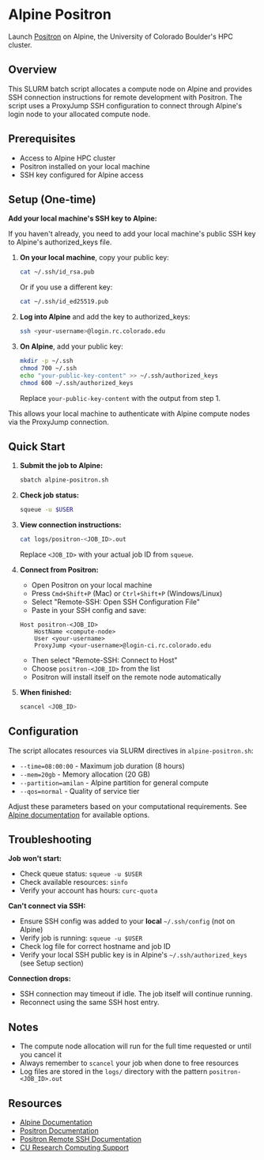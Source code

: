 # Alpine Positron

Launch [Positron](https://github.com/posit-dev/positron) on Alpine, the University of Colorado Boulder's HPC cluster.

## Overview

This SLURM batch script allocates a compute node on Alpine and provides SSH connection instructions for remote development with Positron. The script uses a ProxyJump SSH configuration to connect through Alpine's login node to your allocated compute node.

## Prerequisites

- Access to Alpine HPC cluster
- Positron installed on your local machine
- SSH key configured for Alpine access

## Setup (One-time)

**Add your local machine's SSH key to Alpine:**

If you haven't already, you need to add your local machine's public SSH key to Alpine's authorized_keys file.

1. **On your local machine**, copy your public key:
   ```bash
   cat ~/.ssh/id_rsa.pub
   ```
   Or if you use a different key:
   ```bash
   cat ~/.ssh/id_ed25519.pub
   ```

2. **Log into Alpine** and add the key to authorized_keys:
   ```bash
   ssh <your-username>@login.rc.colorado.edu
   ```

3. **On Alpine**, add your public key:
   ```bash
   mkdir -p ~/.ssh
   chmod 700 ~/.ssh
   echo "your-public-key-content" >> ~/.ssh/authorized_keys
   chmod 600 ~/.ssh/authorized_keys
   ```

   Replace `your-public-key-content` with the output from step 1.

This allows your local machine to authenticate with Alpine compute nodes via the ProxyJump connection.

## Quick Start

1. **Submit the job to Alpine:**
   ```bash
   sbatch alpine-positron.sh
   ```

2. **Check job status:**
   ```bash
   squeue -u $USER
   ```

3. **View connection instructions:**
   
   ```bash
   cat logs/positron-<JOB_ID>.out
   ```
   
   Replace `<JOB_ID>` with your actual job ID from `squeue`.

5. **Connect from Positron:**
   - Open Positron on your local machine
   - Press `Cmd+Shift+P` (Mac) or `Ctrl+Shift+P` (Windows/Linux)
   - Select "Remote-SSH: Open SSH Configuration File"
   - Paste in your SSH config and save:
  
   ```
   Host positron-<JOB_ID>
       HostName <compute-node>
       User <your-username>
       ProxyJump <your-username>@login-ci.rc.colorado.edu
   ```
   
   - Then select "Remote-SSH: Connect to Host"
   - Choose `positron-<JOB_ID>` from the list
   - Positron will install itself on the remote node automatically

6. **When finished:**
   ```bash
   scancel <JOB_ID>
   ```

## Configuration

The script allocates resources via SLURM directives in `alpine-positron.sh`:

- `--time=08:00:00` - Maximum job duration (8 hours)
- `--mem=20gb` - Memory allocation (20 GB)
- `--partition=amilan` - Alpine partition for general compute
- `--qos=normal` - Quality of service tier

Adjust these parameters based on your computational requirements. See [Alpine documentation](https://curc.readthedocs.io/en/latest/compute/alpine.html) for available options.

## Troubleshooting

**Job won't start:**
- Check queue status: `squeue -u $USER`
- Check available resources: `sinfo`
- Verify your account has hours: `curc-quota`

**Can't connect via SSH:**
- Ensure SSH config was added to your **local** `~/.ssh/config` (not on Alpine)
- Verify job is running: `squeue -u $USER`
- Check log file for correct hostname and job ID
- Verify your local SSH public key is in Alpine's `~/.ssh/authorized_keys` (see Setup section)

**Connection drops:**
- SSH connection may timeout if idle. The job itself will continue running.
- Reconnect using the same SSH host entry.

## Notes

- The compute node allocation will run for the full time requested or until you cancel it
- Always remember to `scancel` your job when done to free resources
- Log files are stored in the `logs/` directory with the pattern `positron-<JOB_ID>.out`

## Resources

- [Alpine Documentation](https://curc.readthedocs.io/en/latest/compute/alpine.html)
- [Positron Documentation](https://github.com/posit-dev/positron)
- [Positron Remote SSH Documentation](https://positron.posit.co/remote-ssh.html)
- [CU Research Computing Support](https://curc.readthedocs.io/)

